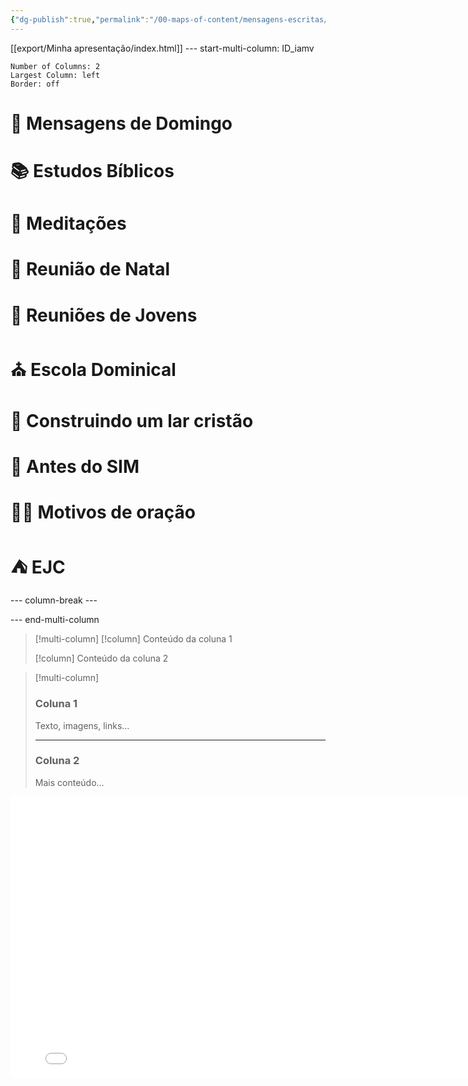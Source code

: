```yaml
---
{"dg-publish":true,"permalink":"/00-maps-of-content/mensagens-escritas/","tags":["gardenEntry"],"dgShowLocalGraph":"true","noteIcon":""}
---
```


[[export/Minha apresentação/index.html]]
--- start-multi-column: ID_iamv
```column-settings
Number of Columns: 2
Largest Column: left
Border: off
```

# 📜 Mensagens de Domingo
# 📚 Estudos Bíblicos
# 📄 Meditações
# 🎄 Reunião de Natal
# 👥 Reuniões de Jovens
# ⛪️ Escola Dominical
# 🏡 Construindo um lar cristão
# 💍 Antes do SIM
# 🙏🏻 Motivos de oração
# ⛺️ EJC

--- column-break ---



--- end-multi-column

> [!multi-column]
> [!column]
> Conteúdo da coluna 1
>
> [!column]
> Conteúdo da coluna 2


> [!multi-column]
> ### Coluna 1
> Texto, imagens, links…
>
> ---
>
> ### Coluna 2
> Mais conteúdo…

<iframe src="Attachments/Minha apresentação/index.html" width="800" height="450" frameborder="0" allowfullscreen></iframe>